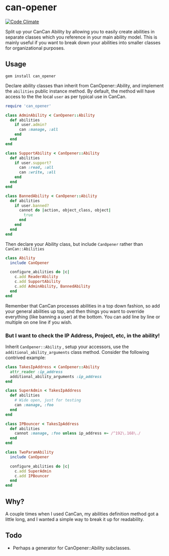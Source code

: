 can-opener
==========

[![Code Climate](https://codeclimate.com/github/anicholson/can-opener.png)](https://codeclimate.com/github/anicholson/can-opener)

Split up your CanCan Ability by allowing you to easily create abilities in separate classes which you reference in your main ability model.  This is mainly useful if you want to break down your abilities into smaller classes for organizational purposes.

Usage
-----

    gem install can_opener

Declare ability classes than inherit from CanOpener::Ability, and implement the `abilities` public instance method.  By default, the method will have access to the the local `user` as per typical use in CanCan.

```ruby
require 'can_opener'

class AdminAbility < CanOpener::Ability
  def abilities
    if user.admin?
      can :manage, :all
    end
  end
end

class SupportAbility < CanOpener::Ability
  def abilities
    if user.support?
      can :read, :all
      can :write, :all
    end
  end
end

class BannedAbility < CanOpener::Ability
  def abilities
    if user.banned?
      cannot do |action, object_class, object|
        true
      end
    end
  end
end

```

Then declare your Ability class, but include `CanOpener` rather than `CanCan::Abilities`

```ruby
class Ability
  include CanOpener

  configure_abilities do |c|
    c.add ReaderAbility
    c.add SupportAbility
    c.add AdminAbility, BannedAbility
  end
end

```

Remember that CanCan processes abilities in a top down fashion, so add your general abilities up top, and then things you want to override everything (like banning a user) at the bottom.  You can add line by line or multiple on one line if you wish.

### But I want to check the IP Address, Project, etc, in the ability!

Inherit `CanOpener::Ability` , setup your accessors, use the `additional_ability_arguments` class method.  Consider the following contrived example:

```ruby
class TakesIpAddress < CanOpener::Ability
  attr_reader :ip_address
  additional_ability_arguments :ip_address
end

class SuperAdmin < TakesIpAddress
  def abilities
    # Wide open, just for testing
    can :manage, :foo
  end
end

class IPBouncer < TakesIpAddress
  def abilities
    cannot :manage, :foo unless ip_address =~ /^192\.168\./
  end
end

class TwoParamAbility
  include CanOpener

  configure_abilities do |c|
    c.add SuperAdmin
    c.add IPBouncer
  end
end

```
Why?
----

A couple times when I used CanCan, my abilities definition method got a little long, and I wanted a simple way to break it up for readability.

Todo
----

* Perhaps a generator for CanOpener::Ability subclasses.
